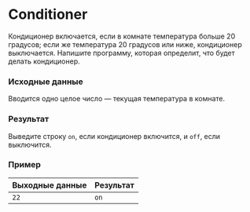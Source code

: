 # Conditioner
Кондиционер включается, если в комнате температура больше 20 градусов; если же температура 20 градусов или ниже, кондиционер выключается. Напишите программу, которая определит, что будет делать кондиционер.

### Исходные данные
Вводится одно целое число — текущая температура в комнате.

### Результат
Выведите строку `on`, если кондиционер включится, и `off`, если выключится.

### Пример
| Выходные данные | Результат   |
|-----------------|-------------|
| `22`            | `on`        |
